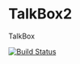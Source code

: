 # TalkBox2
TalkBox


[![Build Status](https://travis-ci.org/richardrobinson0924/TalkBox2.svg?branch=master)](https://travis-ci.org/richardrobinson0924/TalkBox2.svg?branch=master)
